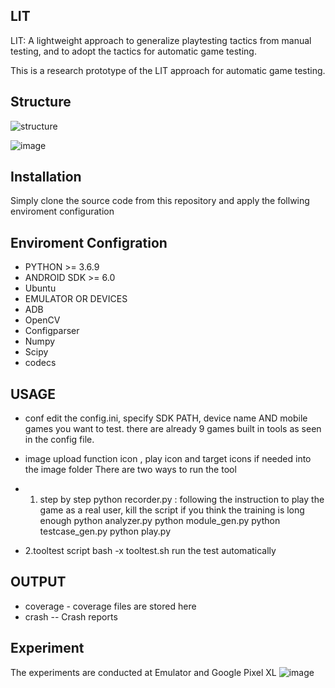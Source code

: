 ## LIT
LIT: A lightweight approach to generalize playtesting tactics from manual testing, and to adopt the tactics for automatic game testing.

This is a research prototype of  the LIT approach for automatic game testing.

## Structure
![structure](https://user-images.githubusercontent.com/92325589/147783626-74d2467d-99ee-4583-affd-e74e9c5615fc.png)

![image](https://user-images.githubusercontent.com/92325589/147786479-dd0ccc65-6194-4aef-ba2f-84c6f617354b.png)



## Installation
Simply clone the source code from this repository and apply the follwing enviroment configuration


## Enviroment Configration
* PYTHON >= 3.6.9
* ANDROID SDK >= 6.0
* Ubuntu 
* EMULATOR OR DEVICES
* ADB
* OpenCV
* Configparser
* Numpy
* Scipy
* codecs


## USAGE
* conf 
edit the config.ini, specify SDK PATH, device name AND mobile games you want to test.
there are already 9 games built in tools as seen in the config file.

* image
upload function icon , play icon and target icons if needed into the image folder
There are two ways to run the tool
* 1. step by step
python recorder.py : following the instruction to play the game as a real user, kill the script if you think the training is long enough
python analyzer.py
python module_gen.py
python testcase_gen.py
python play.py

* 2.tooltest script
bash -x tooltest.sh run the test automatically

## OUTPUT 
* coverage - coverage files are stored here
* crash -- Crash reports

## Experiment
The experiments are conducted at Emulator and Google Pixel XL 
![image](https://user-images.githubusercontent.com/92325589/147787729-d671026d-838f-43d5-bb7a-f24f598af485.png)




